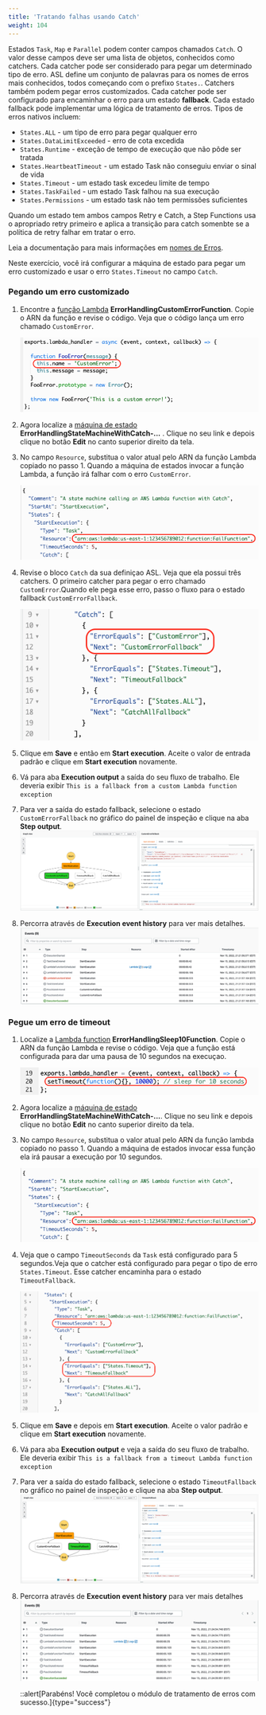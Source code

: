 ```yaml
---
title: 'Tratando falhas usando Catch'
weight: 104
---
```


Estados `Task`, `Map` e `Parallel` podem conter campos chamados `Catch`. O valor desse campos deve ser uma lista de objetos, conhecidos como catchers. Cada catcher pode ser considerado para pegar um determinado tipo de erro. ASL define um conjunto de palavras para os nomes de erros mais conhecidos, todos começando com o prefixo `States.`. Catchers também podem pegar erros customizados. Cada catcher pode ser configurado para encaminhar o erro para um estado **fallback**. Cada estado fallback pode implementar uma lógica de tratamento de erros. Tipos de erros nativos incluem:

- `States.ALL` - um tipo de erro para pegar qualquer erro
- `States.DataLimitExceeded` - erro de cota excedida
- `States.Runtime` - exceção de tempo de execução que não pôde ser tratada
- `States.HeartbeatTimeout` - um estado Task não conseguiu enviar o sinal de vida
- `States.Timeout` - um estado task excedeu limite de tempo
- `States.TaskFailed` - um estado Task falhou na sua execução
- `States.Permissions` - um estado task não tem permissões suficientes

Quando um estado tem ambos campos Retry e Catch, a Step Functions usa o apropriado retry primeiro e aplica a transição para catch somenbte se a política de retry falhar em tratar o erro.

Leia a documentação para mais informações em [nomes de Erros](https://docs.aws.amazon.com/step-functions/latest/dg/concepts-error-handling.html).

Neste exercício, você irá configurar a máquina de estado para pegar um erro customizado e usar o erro `States.Timeout` no campo `Catch`. 

### Pegando um erro customizado

1. Encontre a [função Lambda](https://console.aws.amazon.com/lambda/home) **ErrorHandlingCustomErrorFunction**. Copie o ARN da função e revise o código. Veja que o código lança um erro chamado `CustomError`.

   ![Lambda function throws CustomError](/static/img/module-8/error-handling-lambda-function-custom-error.png)

2. Agora localize a [máquina de estado](https://console.aws.amazon.com/states/home) **ErrorHandlingStateMachineWithCatch-...** . Clique no seu link e depois clique no botão **Edit** no canto superior direito da tela. 

3. No campo `Resource`, substitua o valor atual pelo ARN da função Lambda copiado no passo 1. Quando a máquina de estados invocar a função Lambda, a função irá falhar com o erro `CustomError`.

   ![Replace Lambda function ARN](/static/img/module-8/error-handling-state-machine-catch.png)

4. Revise o bloco `Catch` da sua definiçao ASL. Veja que ela possui três catchers. O primeiro catcher para pegar o erro chamado `CustomError`.Quando ele pega esse erro, passo o fluxo para o estado fallback `CustomErrorFallback`.

   ![Catch CustomError](/static/img/module-8/error-handling-state-machine-catch-custom-error.png)

5. Clique em **Save** e então em **Start execution**. Aceite o valor de entrada padrão e clique em **Start execution** novamente.

6. Vá para aba **Execution output** a saída do seu fluxo de trabalho. Ele deveria exibir `This is a fallback from a custom Lambda function exception`

7. Para ver a saída do estado fallback, selecione o estado `CustomErrorFallback` no gráfico do painel de inspeção e clique na aba **Step output**.
   ![Saída do Catch](/static/img/module-8/error-handling-custom-error-catch-output.png)
8. Percorra através de **Execution event history** para ver mais detalhes.
   ![Histórico de eventos do Catch](/static/img/module-8/error-handling-custom-error-catch-event-history.png)



### Pegue um erro de timeout

1. Localize a [Lambda function](https://console.aws.amazon.com/lambda/home) **ErrorHandlingSleep10Function**. Copie o ARN da função Lambda e revise o código. Veja que a função está configurada para dar uma pausa de 10 segundos na execuçao.

   ![Pausa de 10 segundos na execução da Lambda function](/static/img/module-8/error-handling-lambda-sleep10.png)

2. Agora localize a [máquina de estado](https://console.aws.amazon.com/states/home) **ErrorHandlingStateMachineWithCatch-...**. Clique no seu link e depois clique no botão **Edit** no canto superior direito da tela. 

3. No campo `Resource`, substitua o valor atual pelo ARN da função lambda copiado no passo 1. Quando a máquina de estados invocar essa função ela irá pausar a execução por 10 segundos.

   ![Substitua o ARN da função Lambda](/static/img/module-8/error-handling-state-machine-catch.png)

4. Veja que o campo `TimeoutSeconds` da `Task` está configurado para 5 segundos.Veja que o catcher está configurado para pegar o tipo de erro `States.Timeout`. Esse catcher encaminha para o estado `TimeoutFallback`. 

   ![Revise o Timeout Catcher](/static/img/module-8/error-handling-state-machine-timeout.png)

5. Clique em **Save** e depois em **Start execution**. Aceite o valor padrão e clique em **Start execution** novamente.

6. Vá para aba **Execution output** e veja a saída do seu fluxo de trabalho. Ele deveria exibir `This is a fallback from a timeout Lambda function exception`

7. Para ver a saída do estado fallback, selecione o estado `TimeoutFallback` no gráfico no painel de inspeção e clique na aba **Step output**.
   ![Saída do Catch](/static/img/module-8/error-handling-timeout-error-catch-output.png)

8. Percorra através de **Execution event history** para ver mais detalhes
   ![Histórico de eventos do Catch](/static/img/module-8/error-handling-timeout-error-catch-event-history.png)

   ::alert[Parabéns! Você completou o módulo de tratamento de erros com sucesso.]{type="success"}
